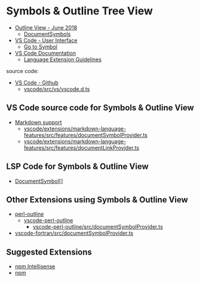 # Symbols & Outline Tree View

- [Outline View - June 2018](https://code.visualstudio.com/updates/v1_25#_outline-view)
  - [DocumentSymbols](https://code.visualstudio.com/updates/v1_25#_document-symbols)
- [VS Code - User Interface](https://code.visualstudio.com/docs/getstarted/userinterface)
  - [Go to Symbol](https://code.visualstudio.com/docs/editor/editingevolved#_go-to-symbol)
- [VS Code Documentation](https://vscode.readthedocs.io/en/latest/)
  - [Language Extension Guidelines](https://vscode.readthedocs.io/en/latest/extensionAPI/language-support/)

source code:

- [VS Code - Github](https://github.com/Microsoft/vscode)
  - [vscode/src/vs/vscode.d.ts](https://github.com/Microsoft/vscode/blob/master/src/vs/vscode.d.ts)

## VS Code source code for Symbols & Outline View

- [Markdown support](https://github.com/microsoft/vscode/tree/34ba2e2fbfd196e2d6db5a4db0e42d03a97c655e/extensions/markdown-language-features)
  - [vscode/extensions/markdown-language-features/src/features/documentSymbolProvider.ts](https://github.com/microsoft/vscode/blob/34ba2e2fbfd196e2d6db5a4db0e42d03a97c655e/extensions/markdown-language-features/src/features/documentSymbolProvider.ts)
  - [vscode/extensions/markdown-language-features/src/features/documentLinkProvider.ts](https://github.com/Microsoft/vscode/blob/34ba2e2fbfd196e2d6db5a4db0e42d03a97c655e/extensions/markdown-language-features/src/features/documentLinkProvider.ts)

## LSP Code for Symbols & Outline View

- [DocumentSymbol[]](https://microsoft.github.io//language-server-protocol/specifications/specification-3-14/#textDocument_documentSymbol)

## Other Extensions using Symbols & Outline View

- [perl-outline](https://marketplace.visualstudio.com/items?itemName=hitode909.perl-outline)
  - [vscode-perl-outline](https://github.com/hitode909/vscode-perl-outline)
    - [vscode-perl-outline/src/documentSymbolProvider.ts](https://github.com/hitode909/vscode-perl-outline/blob/master/src/documentSymbolProvider.ts)
- [vscode-fortran/src/documentSymbolProvider.ts](https://github.com/Gimly/vscode-fortran/blob/229cddce53a2ea0b93032619efeef26376cd0d2c/src/documentSymbolProvider.ts)

## Suggested Extensions

- [npm Intellisense](https://marketplace.visualstudio.com/items?itemName=christian-kohler.npm-intellisense)
- [npm](https://marketplace.visualstudio.com/items?itemName=eg2.vscode-npm-script)
